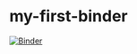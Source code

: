 # my-first-binder
[![Binder](https://mybinder.org/badge_logo.svg)](https://mybinder.org/v2/gh/https%3A%2F%2Fnotebooks.gesis.org%2Fbinder%2Fjupyter%2Fuser%2Fmqadimi-my-first-binder-mm4p4qbz/HEAD)
